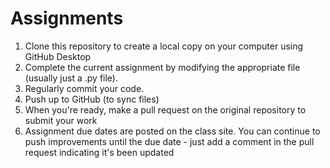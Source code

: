 # Assignments

  1. Clone this repository to create a local copy on your computer using GitHub Desktop
  2. Complete the current assignment by modifying the appropriate file (usually just a .py file). 
  3. Regularly commit your code.
  4. Push up to GitHub (to sync files)
  5. When you're ready, make a pull request on the original repository to submit your work
  6. Assignment due dates are posted on the class site. You can continue to push improvements until the due date - just add a comment in the pull request indicating it's been updated
